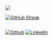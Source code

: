 <p>
    <img src="https://github-readme-stats.vercel.app/api/top-langs/?username=yumingchangsabodota&layout=compact&langs_count=4&card_width=245&theme=dark" />
</p>
<p>
    <a href="https://git.io/streak-stats"><img src="https://streak-stats.demolab.com?user=yumingchangsabodota&theme=dark" alt="GitHub Streak" /></a>
</p>

<h2></h2>

[![Github](https://img.shields.io/badge/-Github-000?style=for-the-badge&logo=Github&logoColor=white)](https://github.com/yumingchangsabodota)
[![Linkedin](https://img.shields.io/badge/-LinkedIn-blue?style=for-the-badge&logo=Linkedin&logoColor=white)](https://www.linkedin.com/in/yu-ming-%EF%BC%88ziv-chang-006417b3/)

